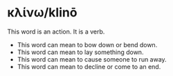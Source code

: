 # κλίνω/klinō
This word is an action. It is a verb.

* This word can mean to bow down or bend down.
* This word can mean to lay something down.
* This word can mean to cause someone to run away.
* This word can mean to decline or come to an end.
